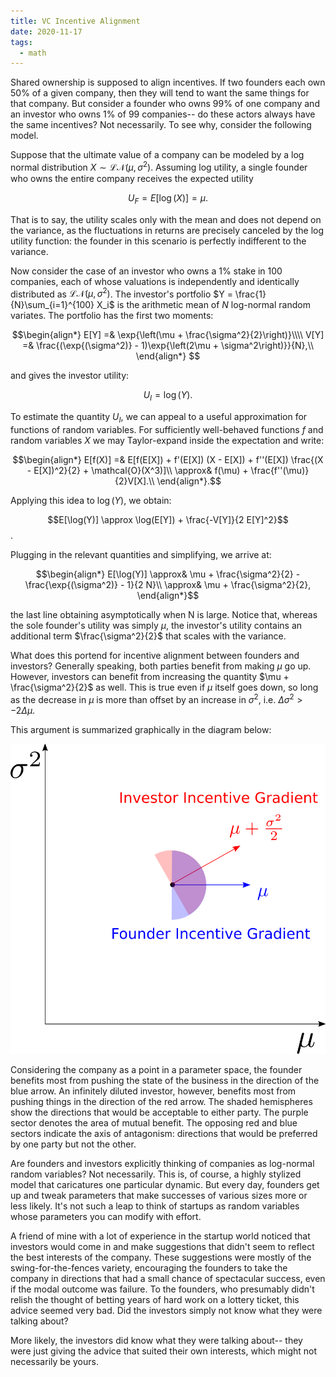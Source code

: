 ```yaml
---
title: VC Incentive Alignment
date: 2020-11-17
tags:
  - math
---
```


Shared ownership is supposed to align incentives.  If two founders
each own 50% of a given company, then they will tend to want the same
things for that company.  But consider a founder who owns 99% of one
company and an investor who owns 1% of 99 companies-- do these actors
always have the same incentives?  Not necessarily.  To see why,
consider the following model.

Suppose that the ultimate value of a company can be modeled by a log
normal distribution $X \sim \mathcal{LN}(\mu, \sigma^2)$.  Assuming
log utility, a single founder who owns the entire company receives the
expected utility

$$U_F = E[\log(X)] = \mu.$$

That is to say, the utility scales only with the mean and does not
depend on the variance, as the fluctuations in returns are precisely
canceled by the log utility function: the founder in this scenario is
perfectly indifferent to the variance.

Now consider the case of an investor who owns a $1\%$ stake in $100$
companies, each of whose valuations is independently and identically
distributed as $\mathcal{LN}(\mu, \sigma^2)$.  The investor's portfolio
$Y = \frac{1}{N}\sum_{i=1}^{100} X_i$ is the arithmetic mean of $N$ log-normal
random variates.  The portfolio has the first two moments:

$$\begin{align*}
  E[Y] =& \exp{\left(\mu + \frac{\sigma^2}{2}\right)}\\\\
  V[Y] =& \frac{(\exp{(\sigma^2)} - 1)\exp{\left(2\mu + \sigma^2\right)}}{N},\\
\end{align*} $$

and gives the investor utility:

$$U_I = \log(Y).$$

To estimate the quantity $U_I$, we can appeal to a useful
approximation for functions of random variables.  For sufficiently
well-behaved functions $f$ and random variables $X$ we may
Taylor-expand inside the expectation and write:

$$\begin{align*}
E[f(X)] =& E[f(E[X]) + f'(E[X]) (X - E[X]) + f''(E[X]) \frac{(X - E[X])^2}{2} + \mathcal{O}(X^3)]\\
\approx& f(\mu) + \frac{f''(\mu)}{2}V[X].\\
\end{align*}.$$

Applying this idea to $\log(Y)$, we obtain:

$$E[\log(Y)] \approx \log(E[Y]) + \frac{-V[Y]}{2 E[Y]^2}$$.

Plugging in the relevant quantities and simplifying, we arrive at:

$$\begin{align*}
  E[\log(Y)] \approx& \mu + \frac{\sigma^2}{2} - \frac{\exp{(\sigma^2)} - 1}{2 N}\\
  \approx& \mu + \frac{\sigma^2}{2},
\end{align*}$$

the last line obtaining asymptotically when N is large.  Notice that, whereas the
sole founder's utility was simply $\mu$, the investor's utility
contains an additional term $\frac{\sigma^2}{2}$ that scales with the
variance.

What does this portend for incentive alignment between founders and
investors?  Generally speaking, both parties benefit from making $\mu$
go up.  However, investors can benefit from increasing the quantity
$\mu + \frac{\sigma^2}{2}$ as well.  This is true even if $\mu$ itself
goes down, so long as the decrease in $\mu$ is more than offset by an
increase in $\sigma^2$, i.e. $\Delta \sigma^2 > -2\Delta \mu$.

This argument is summarized graphically in the diagram below:

![Diagram](/assets/vc-incentive-alignment/axis4.png)

Considering the company as a point in a parameter space, the founder
benefits most from pushing the state of the business in the direction
of the blue arrow.  An infinitely diluted investor, however, benefits
most from pushing things in the direction of the red arrow.  The
shaded hemispheres show the directions that would be acceptable to
either party.  The purple sector denotes the area of mutual benefit.
The opposing red and blue sectors indicate the
axis of antagonism: directions that would be preferred by one party
but not the other.


Are founders and investors explicitly thinking of companies as
log-normal random variables?  Not necessarily.  This is, of course, a
highly stylized model that caricatures one particular dynamic.  But
every day, founders get up and tweak parameters that make successes of
various sizes more or less likely.  It's not such a leap to think of
startups as random variables whose parameters you can modify with
effort.

A friend of mine with a lot of experience in the startup world noticed
that investors would come in and make suggestions that didn't seem to
reflect the best interests of the company.  These suggestions were
mostly of the swing-for-the-fences variety, encouraging the founders
to take the company in directions that had a small chance of
spectacular success, even if the modal outcome was failure.  To the
founders, who presumably didn't relish the thought of betting years of
hard work on a lottery ticket, this advice seemed very bad.  Did the
investors simply not know what they were talking about?

More likely, the investors did know what they were talking about--
they were just giving the advice that suited their own interests,
which might not necessarily be yours.

